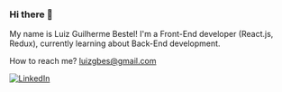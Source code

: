 ### Hi there 👋

My name is Luiz Guilherme Bestel!
I'm a Front-End developer (React.js, Redux), currently learning about Back-End development.

How to reach me? luizgbes@gmail.com

<a href="https://www.linkedin.com/in/luiz-guilherme-bestel-5bab057b/"><img alt="LinkedIn" src="https://img.shields.io/badge/LinkedIn-0077B5?style=for-the-badge&logo=linkedin&logoColor=white" /></a>
